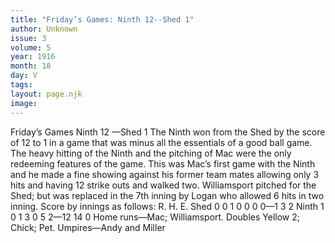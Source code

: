 ```yaml
---
title: "Friday’s Games: Ninth 12--Shed 1"
author: Unknown
issue: 3
volume: 5
year: 1916
month: 18
day: V
tags:
layout: page.njk
image:
---
```

Friday’s Games   Ninth 12 —Shed 1      The Ninth won from the Shed by the score of 12 to 1 in a game that was minus all the essentials of a good ball game.    The heavy hitting of the Ninth and the pitching of Mac were the only redeeming features of the game.    This was Mac’s first game with the Ninth and he made a fine showing against his former team mates allowing only 3 hits and having 12 strike outs and walked two.   Williamsport pitched for the Shed; but was replaced in the 7th inning by Logan who allowed 6 hits in two inning.   Score by innings as follows:   R. H. E. Shed 0 0 1 0 0 0 0—1 3 2 Ninth 1 0 1 3 0 5 2—12 14 0   Home runs—Mac; Williamsport.   Doubles Yellow 2; Chick; Pet.   Umpires—Andy and Miller   




